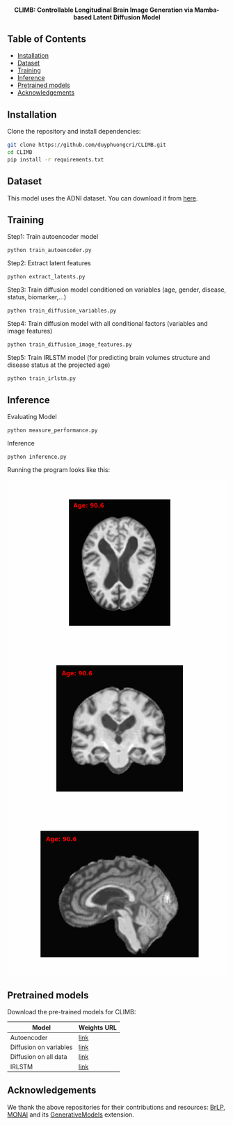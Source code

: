 <h4 align="center">CLIMB: Controllable Longitudinal Brain Image Generation via Mamba-based Latent Diffusion Model</h4>


## Table of Contents
- [Installation](#installation)  
- [Dataset](#dataset)
- [Training](#training)
- [Inference](#Inference)
- [Pretrained models](#pretrained-models)
- [Acknowledgements](#acknowledgements)

## Installation  
Clone the repository and install dependencies:

```bash
git clone https://github.com/duyphuongcri/CLIMB.git
cd CLIMB  
pip install -r requirements.txt
```

## Dataset  
This model uses the ADNI dataset. You can download it from [here](https://adni.loni.usc.edu/).

## Training
Step1: Train autoencoder model
```console
python train_autoencoder.py 
```
Step2: Extract latent features
```console
python extract_latents.py
```
Step3: Train diffusion model conditioned on variables (age, gender, disease, status, biomarker,...)
```console
python train_diffusion_variables.py
```
Step4: Train diffusion model with all conditional factors (variables and image features)
```console
python train_diffusion_image_features.py
```
Step5: Train IRLSTM model (for predicting brain volumes structure and disease status at the projected age)
```console
python train_irlstm.py 
```

## Inference

Evaluating Model
```console
python measure_performance.py 
```
Inference
```console
python inference.py 
```

Running the program looks like this:

![inference-preview](results/094_S_4282/axial_094_S_4282.gif)
![inference-preview](results/094_S_4282/coronal_094_S_4282.gif)
![inference-preview](results/094_S_4282/sagittal_094_S_4282.gif)

## Pretrained models

Download the pre-trained models for CLIMB:

| Model                  | Weights URL                                                  |
| ---------------------- | ------------------------------------------------------------ |
| Autoencoder            | [link](https://drive.google.com/file/d/1FOcgpHFv7jDSXelM34LF5A9Vgn1JEB0h/view?usp=drive_link) |
| Diffusion on variables | [link](https://drive.google.com/file/d/1bQu_jqSw_l_KsB2DwXkD459J7GPUwFqJ/view?usp=drive_link) |
| Diffusion on all data  | [link](https://drive.google.com/file/d/1eJpfaNU7-eRpuCJZ_8JCrGc5xj7Q91mS/view?usp=drive_link) |
| IRLSTM                 | [link](https://drive.google.com/file/d/1sA8iDYge7YMJn8tnqOwNkYddcyQavZ-A/view?usp=drive_link) |

## Acknowledgements

We thank the above repositories for their contributions and resources: [BrLP](https://github.com/LemuelPuglisi/BrLP), [MONAI](https://monai.io/) and its [GenerativeModels](https://github.com/Project-MONAI/GenerativeModels/tree/main) extension.







